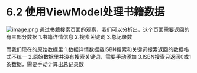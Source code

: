 # 6.2 使用ViewModel处理书籍数据

![image.png](https://upload-images.jianshu.io/upload_images/7220971-eee7b4c4e321af72.png?imageMogr2/auto-orient/strip%7CimageView2/2/w/1240)
通过书籍搜索页面的观察，我们可以分析出，这个页面需要返回的有三部分数据
1.书籍详情信息
2.搜素关键词
3.总记录数

而我们现在的原始数据里
1.数据详情数据载ISBN搜索和关键词搜索返回的数据格式不统一
2.原始数据里并没有搜索关键词，需要手动添加
3.ISBN搜索只返回0或1条数据，需要手动计算出总记录数


